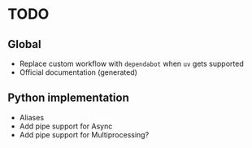 # TODO

## Global

- Replace custom workflow with `dependabot` when `uv` gets supported
- Official documentation (generated)

## Python implementation

- Aliases
- Add pipe support for Async
- Add pipe support for Multiprocessing?
